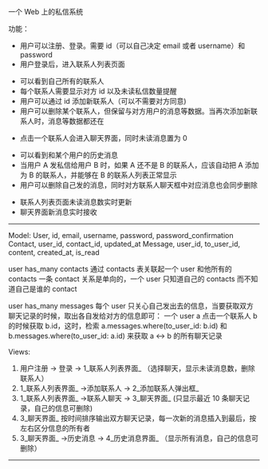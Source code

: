 一个 Web 上的私信系统

功能：

* 用户可以注册、登录。需要 id（可以自己决定 email 或者 username）和 password
* 用户登录后，进入联系人列表页面                 
- 可以看到自己所有的联系人                      
- 每个联系人需要显示对方 id 以及未读私信数量提醒   
- 用户可以通过 id 添加新联系人（可以不需要对方同意)
- 用户可以删除某个联系人，但保留与对方用户的消息等数据。当再次添加新联系人时，消息等数据都还在 
* 点击一个联系人会进入聊天界面，同时未读消息置为 0 
- 可以看到和某个用户的历史消息                   
- 当用户 A 发私信给用户 B 时，如果 A 还不是 B 的联系人，应该自动把 A 添加为 B 的联系人，并能够在 B 的联系人列表正常显示
- 用户可以删除自己发的消息，同时对方联系人聊天框中对应消息也会同步删除
* 联系人列表页面未读消息数实时更新
* 聊天界面新消息实时接收

---
Model:
User, id, email, username, password, password_confirmation
Contact, user_id, contact_id, updated_at
Message, user_id, to_user_id, content, created_at, is_read

user has_many contacts
通过 contacts 表关联起一个 user 和他所有的 contacts
一条 contact 关系是单向的，一个 user 只知道自己的 contacts 而不知道自己是谁的 contact

user has_many messages
每个 user 只关心自己发出去的信息，当要获取双方聊天记录的时候，取出各自发给对方的信息即可：
一个 user a 点击一个联系人 b 的时候获取 b.id，这时，检索 a.messages.where(to_user_id: b.id) 和 b.messages.where(to_user_id: a.id) 来获取 a <-> b 的所有聊天记录

Views:
1. 用户注册 -> 登录 -> 1_联系人列表界面_ （选择聊天，显示未读消息数，删除联系人）
2. 1_联系人列表界面_ ->添加联系人 -> 2_添加联系人弹出框_
3. 1_联系人列表界面_ ->联系人聊天 -> 3_聊天界面_ (只显示最近 10 条聊天记录，自己的信息可删除)
4. 3_聊天界面_ 按时间排序输出双方聊天记录，每一次新的消息插入到最后，按左右区分信息的所有者
5. 3_聊天界面_ ->历史消息 -> 4_历史消息界面_ （显示所有消息，自己的信息可删除）

---
